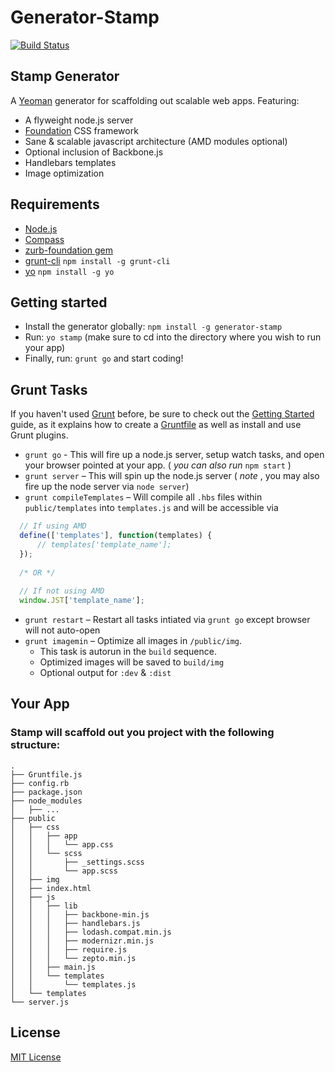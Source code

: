 # Generator-Stamp
[![Build Status](https://secure.travis-ci.org/kyledetella/generator-stamp.png?branch=master)](https://travis-ci.org/kyledetella/generator-stamp)

## Stamp Generator
  A [Yeoman](http://yeoman.io) generator for scaffolding out scalable web apps. Featuring:
  + A flyweight node.js server
  + [Foundation](http://foundation.zurb.com) CSS framework
  + Sane & scalable javascript architecture (AMD modules optional)
  + Optional inclusion of Backbone.js
  + Handlebars templates
  + Image optimization

## Requirements
  + [Node.js](http://nodejs.org)
  + [Compass](http://compass-style.org/)
  + [zurb-foundation gem](http://foundation.zurb.com/docs/sass.html)
  + [grunt-cli](http://gruntjs.com/getting-started) `npm install -g grunt-cli`
  + [yo](https://github.com/yeoman/yo) `npm install -g yo`

## Getting started
  + Install the generator globally: `npm install -g generator-stamp`
  + Run: `yo stamp` (make sure to cd into the directory where you wish to run your app)
  + Finally, run: `grunt go` and start coding!

## Grunt Tasks
If you haven't used [Grunt](http://gruntjs.com/) before, be sure to check out the [Getting Started](http://gruntjs.com/getting-started) guide, as it explains how to create a [Gruntfile](http://gruntjs.com/sample-gruntfile) as well as install and use Grunt plugins.

  + `grunt go` - This will fire up a node.js server, setup watch tasks, and open your browser pointed at your app. ( *you can also run* `npm start` ) 
  + `grunt server` – This will spin up the node.js server ( *note* , you may also fire up the node server via `node server`)  
  + `grunt compileTemplates` – Will compile all `.hbs` files within `public/templates` into `templates.js` and will be accessible via
``` js
  // If using AMD
  define(['templates'], function(templates) {
      // templates['template_name'];
  });
  
  /* OR */
  
  // If not using AMD
  window.JST['template_name'];
```
  + `grunt restart` – Restart all tasks intiated via `grunt go` except browser will not auto-open
  + `grunt imagemin` – Optimize all images in `/public/img`.
      - This task is autorun in the `build` sequence.  
      - Optimized images will be saved to `build/img`  
      - Optional output for `:dev` & `:dist`
  
## Your App
### Stamp will scaffold out you project with the following structure:

``` unicode
.
├── Gruntfile.js
├── config.rb
├── package.json
├── node_modules
│   ├── ...
├── public
│   ├── css
│   │   ├── app
│   │   │   └── app.css
│   │   └── scss
│   │       ├── _settings.scss
│   │       └── app.scss
│   ├── img
│   ├── index.html
│   ├── js
│   │   ├── lib
│   │   │   ├── backbone-min.js
│   │   │   ├── handlebars.js
│   │   │   ├── lodash.compat.min.js
│   │   │   ├── modernizr.min.js
│   │   │   ├── require.js
│   │   │   └── zepto.min.js
│   │   ├── main.js
│   │   └── templates
│   │       └── templates.js
│   └── templates
└── server.js

```

## License
[MIT License](http://en.wikipedia.org/wiki/MIT_License)
